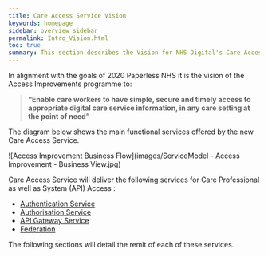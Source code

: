 ```yaml
---
title: Care Access Service Vision
keywords: homepage
sidebar: overview_sidebar
permalink: Intro_Vision.html
toc: true
summary: This section describes the Vision for NHS Digital's Care Access Service.
---
```


In alignment with the goals of 2020 Paperless NHS it is the vision of the Access Improvements programme to: 



> **“Enable care workers to have simple, secure and timely access to appropriate digital care service information, in any care setting at the point of need”**





<!-- This is a PNG image 
![PNG Image](images/Capture.PNG) -->

The diagram below shows the main functional services offered by the new Care Access Service.

![Access Improvement Business Flow](images/ServiceModel -  Access Improvement -  Business View.jpg)

Care Access Service will deliver the following services for Care Professional as well as System (API) Access :

* [Authentication Service](Intro_Authentication.html)
* [Authorisation Service](Intro_Authorisation.html)
* [API Gateway Service](Intro_APIGateway.html)
* [Federation](Intro_Federation.html)

The following sections will detail the remit of each of these services.
<!-- One time Password
![One Time Password](images/OTP_OATH.PNG)-->

<!-- HMAC One time Password -->

<!-- ![HMAC One Time Password](images/HOTP.PNG) -->

<!-- Push Notification Screen 1 -->

<!-- ![Push Notification Log in forgerock](images/PushNotification1.PNG) -->

<!-- Push Notification Screen 2 -->

<!-- ![Push Notification - touch ID for Forgerock](images/PushNotification2.PNG) -->

<!-- This is a -->